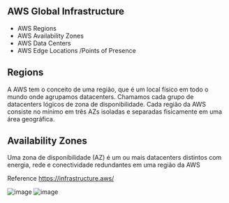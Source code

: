 




## AWS Global Infrastructure 

- AWS Regions
- AWS Availability Zones 
- AWS Data Centers 
- AWS Edge Locations /Points of Presence

## Regions
A AWS tem o conceito de uma região, que é um local físico em todo o mundo onde agrupamos datacenters. Chamamos cada grupo de datacenters lógicos de zona de disponibilidade. Cada região da AWS consiste no mínimo em três AZs isoladas e separadas fisicamente em uma área geográfica.

## Availability Zones  
Uma zona de disponibilidade (AZ) é um ou mais datacenters distintos com energia, rede e conectividade redundantes em uma região da AWS

Reference https://infrastructure.aws/

![image](https://github.com/daviamarall/aws/assets/40430859/67f665ba-8f56-4200-917f-c3c0d5ed111d)
![image](https://github.com/daviamarall/aws/assets/40430859/51472aaf-584e-42d6-af36-c8ce934283fa)
